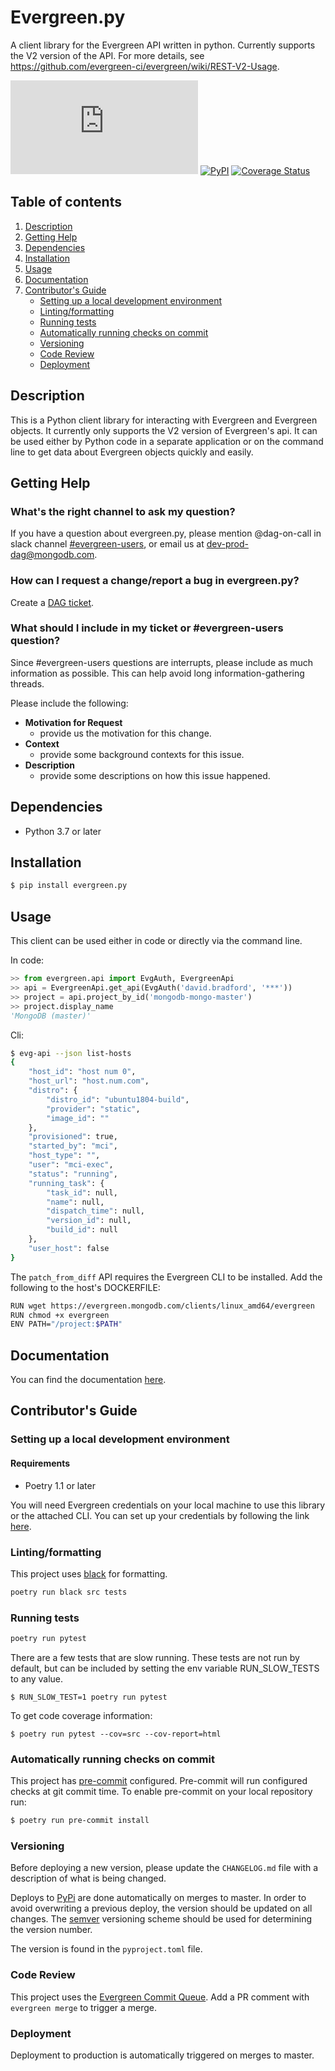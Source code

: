 # Evergreen.py

A client library for the Evergreen API written in python. Currently supports the V2 version of
the API. For more details, see https://github.com/evergreen-ci/evergreen/wiki/REST-V2-Usage.

![PyPI - Python Version](https://img.shields.io/pypi/pyversions/evergreen.py) [![PyPI](https://img.shields.io/pypi/v/evergreen.py.svg)](https://pypi.org/project/evergreen.py/) [![Coverage Status](https://coveralls.io/repos/github/evergreen-ci/evergreen.py/badge.svg?branch=master)](https://coveralls.io/github/evergreen-ci/evergreen.py?branch=master)

## Table of contents

1. [Description](#description)
2. [Getting Help](#getting-help)
3. [Dependencies](#dependencies)
4. [Installation](#installation)
5. [Usage](#usage)
6. [Documentation](#documentation)
7. [Contributor's Guide](#contributors-guide)
    - [Setting up a local development environment](#setting-up-a-local-development-environment)
    - [Linting/formatting](#lintingformatting)
    - [Running tests](#running-tests)
    - [Automatically running checks on commit](#automatically-running-checks-on-commit)
    - [Versioning](#versioning)
    - [Code Review](#code-review)
    - [Deployment](#deployment)

## Description

This is a Python client library for interacting with Evergreen and Evergreen objects. It currently only
supports the V2 version of Evergreen's api. It can be used either by Python code in a separate application
or on the command line to get data about Evergreen objects quickly and easily.

## Getting Help

### What's the right channel to ask my question?
If you have a question about evergreen.py, please mention @dag-on-call in
slack channel [#evergreen-users](https://mongodb.slack.com/messages/#evergreen-users/),
or email us at
dev-prod-dag@mongodb.com.

### How can I request a change/report a bug in evergreen.py?
Create a [DAG ticket](https://jira.mongodb.org/projects/DAG).

### What should I include in my ticket or #evergreen-users question?
Since #evergreen-users questions are interrupts,
please include as much information as possible.
This can help avoid long information-gathering threads.

Please include the following:
* **Motivation for Request**
  * provide us the motivation for this change.
* **Context**
  * provide some background contexts for this issue.
* **Description**
  * provide some descriptions on how this issue happened.

## Dependencies

* Python 3.7 or later

## Installation

```bash
$ pip install evergreen.py
```

## Usage

This client can be used either in code or directly via the command line.

In code:
```python
>> from evergreen.api import EvgAuth, EvergreenApi
>> api = EvergreenApi.get_api(EvgAuth('david.bradford', '***'))
>> project = api.project_by_id('mongodb-mongo-master')
>> project.display_name
'MongoDB (master)'
```

Cli:
```bash
$ evg-api --json list-hosts
{
    "host_id": "host num 0",
    "host_url": "host.num.com",
    "distro": {
        "distro_id": "ubuntu1804-build",
        "provider": "static",
        "image_id": ""
    },
    "provisioned": true,
    "started_by": "mci",
    "host_type": "",
    "user": "mci-exec",
    "status": "running",
    "running_task": {
        "task_id": null,
        "name": null,
        "dispatch_time": null,
        "version_id": null,
        "build_id": null
    },
    "user_host": false
}
```

The `patch_from_diff` API requires the Evergreen CLI to be installed. Add the following to the host's DOCKERFILE:

```bash
RUN wget https://evergreen.mongodb.com/clients/linux_amd64/evergreen
RUN chmod +x evergreen
ENV PATH="/project:$PATH"
```

## Documentation

You can find the documentation [here](https://evergreen-ci.github.io/evergreen.py/).

## Contributor's Guide

### Setting up a local development environment

#### Requirements
* Poetry 1.1 or later

You will need Evergreen credentials on your local machine to use this library or the attached CLI. You
can set up your credentials by following the link [here](https://github.com/evergreen-ci/evergreen/wiki/Using-the-Command-Line-Tool#downloading-the-command-line-tool).

### Linting/formatting

This project uses [black](https://github.com/psf/black) for formatting.

```bash
poetry run black src tests
```

### Running tests

```bash
poetry run pytest
```

There are a few tests that are slow running. These tests are not run by default, but can be included
by setting the env variable RUN_SLOW_TESTS to any value.

```
$ RUN_SLOW_TEST=1 poetry run pytest
```

To get code coverage information:

```
$ poetry run pytest --cov=src --cov-report=html
```

### Automatically running checks on commit

This project has [pre-commit](https://pre-commit.com/) configured. Pre-commit will run
configured checks at git commit time. To enable pre-commit on your local repository run:

```bash
$ poetry run pre-commit install
```

### Versioning

Before deploying a new version, please update the `CHANGELOG.md` file with a description of what
is being changed.

Deploys to [PyPi](https://pypi.org/project/evergreen.py/) are done automatically on merges to master.
In order to avoid overwriting a previous deploy, the version should be updated on all changes. The
[semver](https://semver.org/) versioning scheme should be used for determining the version number.

The version is found in the `pyproject.toml` file.

### Code Review

This project uses the [Evergreen Commit Queue](https://github.com/evergreen-ci/evergreen/wiki/Commit-Queue#pr).
Add a PR comment with `evergreen merge` to trigger a merge.

### Deployment

Deployment to production is automatically triggered on merges to master.
